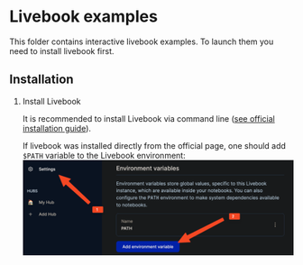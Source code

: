 # Livebook examples 

This folder contains interactive livebook examples. To launch them you need to install livebook first.

## Installation

1. Install Livebook

    It is recommended to install Livebook via command line ([see official installation guide](https://github.com/livebook-dev/livebook#escript)). 

    If livebook was installed directly from the official page, one should add `$PATH` variable to the Livebook environment:
    ![Setting path](./assets/path_set.png "Title")